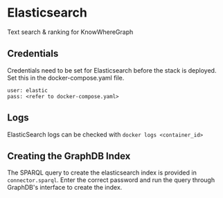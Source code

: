 # Elasticsearch

Text search & ranking for KnowWhereGraph

## Credentials

Credentials need to be set for Elasticsearch before the stack is deployed. Set this in the docker-compose.yaml file.

```text
user: elastic
pass: <refer to docker-compose.yaml>
```

## Logs

ElasticSearch logs can be checked with `docker logs <container_id>`

## Creating the GraphDB Index

The SPARQL query to create the elasticsearch index is provided in `connector.sparql`. Enter the correct password and run the query through GraphDB's interface to create the index.
